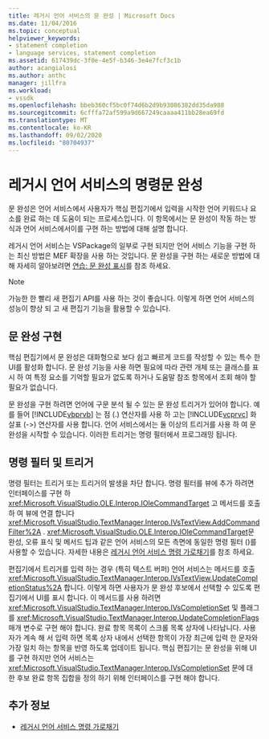 ```yaml
---
title: 레거시 언어 서비스의 문 완성 | Microsoft Docs
ms.date: 11/04/2016
ms.topic: conceptual
helpviewer_keywords:
- statement completion
- language services, statement completion
ms.assetid: 617439dc-3f0e-4e5f-b346-3e4e7fcf3c1b
author: acangialosi
ms.author: anthc
manager: jillfra
ms.workload:
- vssdk
ms.openlocfilehash: bbeb360cf5bc0f74d6b2d9b93086382dd35da988
ms.sourcegitcommit: 6cfffa72af599a9d667249caaaa411bb28ea69fd
ms.translationtype: MT
ms.contentlocale: ko-KR
ms.lasthandoff: 09/02/2020
ms.locfileid: "80704937"
---
```

# <a name="statement-completion-in-a-legacy-language-service"></a>레거시 언어 서비스의 명령문 완성
문 완성은 언어 서비스에서 사용자가 핵심 편집기에서 입력을 시작한 언어 키워드나 요소를 완료 하는 데 도움이 되는 프로세스입니다. 이 항목에서는 문 완성이 작동 하는 방식과 언어 서비스에서이를 구현 하는 방법에 대해 설명 합니다.

 레거시 언어 서비스는 VSPackage의 일부로 구현 되지만 언어 서비스 기능을 구현 하는 최신 방법은 MEF 확장을 사용 하는 것입니다. 문 완성을 구현 하는 새로운 방법에 대해 자세히 알아보려면 [연습: 문 완성 표시](../../extensibility/walkthrough-displaying-statement-completion.md)를 참조 하세요.

> [!NOTE]
> 가능한 한 빨리 새 편집기 API를 사용 하는 것이 좋습니다. 이렇게 하면 언어 서비스의 성능이 향상 되 고 새 편집기 기능을 활용할 수 있습니다.

## <a name="implementing-statement-completion"></a>문 완성 구현
 핵심 편집기에서 문 완성은 대화형으로 보다 쉽고 빠르게 코드를 작성할 수 있는 특수 한 UI를 활성화 합니다. 문 완성 기능을 사용 하면 필요에 따라 관련 개체 또는 클래스를 표시 하 여 특정 요소를 기억할 필요가 없도록 하거나 도움말 참조 항목에서 조회 해야 할 필요가 없습니다.

 문 완성을 구현 하려면 언어에 구문 분석 될 수 있는 문 완성 트리거가 있어야 합니다. 예를 들어 [!INCLUDE[vbprvb](../../code-quality/includes/vbprvb_md.md)] 는 점 (.) 연산자를 사용 하 고는 [!INCLUDE[vcprvc](../../code-quality/includes/vcprvc_md.md)] 화살표 (->) 연산자를 사용 합니다. 언어 서비스에서는 둘 이상의 트리거를 사용 하 여 문 완성을 시작할 수 있습니다. 이러한 트리거는 명령 필터에서 프로그래밍 됩니다.

## <a name="command-filters-and-triggers"></a>명령 필터 및 트리거
 명령 필터는 트리거 또는 트리거의 발생을 차단 합니다. 명령 필터를 뷰에 추가 하려면 인터페이스를 구현 하 <xref:Microsoft.VisualStudio.OLE.Interop.IOleCommandTarget> 고 메서드를 호출 하 여 뷰에 연결 합니다 <xref:Microsoft.VisualStudio.TextManager.Interop.IVsTextView.AddCommandFilter%2A> . <xref:Microsoft.VisualStudio.OLE.Interop.IOleCommandTarget>문 완성, 오류 표식 및 메서드 팁과 같은 언어 서비스의 모든 측면에 동일한 명령 필터 ()를 사용할 수 있습니다. 자세한 내용은 [레거시 언어 서비스 명령 가로채기](../../extensibility/internals/intercepting-legacy-language-service-commands.md)를 참조 하세요.

 편집기에서 트리거를 입력 하는 경우 (특히 텍스트 버퍼) 언어 서비스는 메서드를 호출 <xref:Microsoft.VisualStudio.TextManager.Interop.IVsTextView.UpdateCompletionStatus%2A> 합니다. 이렇게 하면 사용자가 문 완성 후보에서 선택할 수 있도록 편집기에서 UI를 표시 합니다. 이 메서드를 사용 하려면 <xref:Microsoft.VisualStudio.TextManager.Interop.IVsCompletionSet> 및 플래그를 <xref:Microsoft.VisualStudio.TextManager.Interop.UpdateCompletionFlags> 매개 변수로 구현 해야 합니다. 완료 항목 목록이 스크롤 목록 상자에 나타납니다. 사용자가 계속 해 서 입력 하면 목록 상자 내에서 선택한 항목이 가장 최근에 입력 한 문자와 가장 일치 하는 항목을 반영 하도록 업데이트 됩니다. 핵심 편집기는 문 완성을 위해 UI를 구현 하지만 언어 서비스는 <xref:Microsoft.VisualStudio.TextManager.Interop.IVsCompletionSet> 문에 대 한 후보 완료 항목 집합을 정의 하기 위해 인터페이스를 구현 해야 합니다.

## <a name="see-also"></a>추가 정보
- [레거시 언어 서비스 명령 가로채기](../../extensibility/internals/intercepting-legacy-language-service-commands.md)
